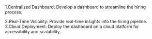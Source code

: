 1.Centralized Dashboard: Develop a dashboard to streamline the hiring process.

2.Real-Time Visibility: Provide real-time insights into the hiring pipeline.
3.Cloud Deployment: Deploy the dashboard on a cloud platform for accessibility and scalability.
